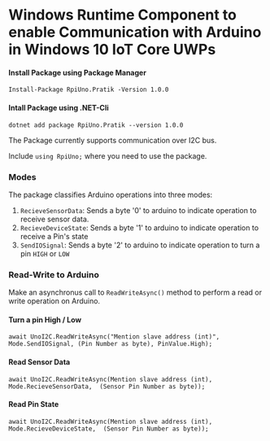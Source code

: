 # Windows Runtime Component to enable Communication with Arduino in Windows 10 IoT Core UWPs

#### Install Package using Package Manager
`Install-Package RpiUno.Pratik -Version 1.0.0 `

#### Intall Package using .NET-Cli
`dotnet add package RpiUno.Pratik --version 1.0.0`

The Package currently supports communication over I2C bus.

Include `using RpiUno;` where you need to use the package.

### Modes

The package classifies Arduino operations into three modes:

1) `RecieveSensorData`: Sends a byte '0' to arduino to indicate operation to receive sensor data.
2) `RecieveDeviceState`: Sends a byte '1' to arduino to indicate operation to receive a Pin's state 
3) `SendIOSignal`: Sends a byte '2' to arduino to indicate operation to turn a pin `HIGH` or `LOW`

### Read-Write to Arduino

Make an asynchronus call to `ReadWriteAsync()` method to perform a read or write operation on Arduino.

#### Turn a pin High / Low

`await UnoI2C.ReadWriteAsync("Mention slave address (int)", Mode.SendIOSignal, (Pin Number as byte), PinValue.High);`

#### Read Sensor Data

`await UnoI2C.ReadWriteAsync(Mention slave address (int), Mode.RecieveSensorData,  (Sensor Pin Number as byte));`

#### Read Pin State
`await UnoI2C.ReadWriteAsync(Mention slave address (int), Mode.RecieveDeviceState,  (Sensor Pin Number as byte));`

